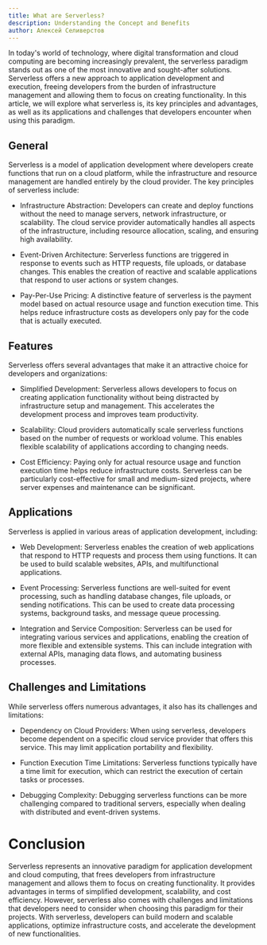 ```yaml
---
title: What are Serverless?
description: Understanding the Concept and Benefits
author: Алексей Селиверстов
---
```


In today's world of technology, where digital transformation and cloud computing are becoming increasingly prevalent, the serverless paradigm stands out as one of the most innovative and sought-after solutions. Serverless offers a new approach to application development and execution, freeing developers from the burden of infrastructure management and allowing them to focus on creating functionality. In this article, we will explore what serverless is, its key principles and advantages, as well as its applications and challenges that developers encounter when using this paradigm.


## General

Serverless is a model of application development where developers create functions that run on a cloud platform, while the infrastructure and resource management are handled entirely by the cloud provider. The key principles of serverless include:

* Infrastructure Abstraction: Developers can create and deploy functions without the need to manage servers, network infrastructure, or scalability. The cloud service provider automatically handles all aspects of the infrastructure, including resource allocation, scaling, and ensuring high availability.

* Event-Driven Architecture: Serverless functions are triggered in response to events such as HTTP requests, file uploads, or database changes. This enables the creation of reactive and scalable applications that respond to user actions or system changes.

* Pay-Per-Use Pricing: A distinctive feature of serverless is the payment model based on actual resource usage and function execution time. This helps reduce infrastructure costs as developers only pay for the code that is actually executed.


## Features

Serverless offers several advantages that make it an attractive choice for developers and organizations:

* Simplified Development: Serverless allows developers to focus on creating application functionality without being distracted by infrastructure setup and management. This accelerates the development process and improves team productivity.

* Scalability: Cloud providers automatically scale serverless functions based on the number of requests or workload volume. This enables flexible scalability of applications according to changing needs.

* Cost Efficiency: Paying only for actual resource usage and function execution time helps reduce infrastructure costs. Serverless can be particularly cost-effective for small and medium-sized projects, where server expenses and maintenance can be significant.


## Applications 

Serverless is applied in various areas of application development, including:

* Web Development: Serverless enables the creation of web applications that respond to HTTP requests and process them using functions. It can be used to build scalable websites, APIs, and multifunctional applications.

* Event Processing: Serverless functions are well-suited for event processing, such as handling database changes, file uploads, or sending notifications. This can be used to create data processing systems, background tasks, and message queue processing.

* Integration and Service Composition: Serverless can be used for integrating various services and applications, enabling the creation of more flexible and extensible systems. This can include integration with external APIs, managing data flows, and automating business processes.


## Challenges and Limitations

While serverless offers numerous advantages, it also has its challenges and limitations:

* Dependency on Cloud Providers: When using serverless, developers become dependent on a specific cloud service provider that offers this service. This may limit application portability and flexibility.

* Function Execution Time Limitations: Serverless functions typically have a time limit for execution, which can restrict the execution of certain tasks or processes.

* Debugging Complexity: Debugging serverless functions can be more challenging compared to traditional servers, especially when dealing with distributed and event-driven systems.


# Conclusion

Serverless represents an innovative paradigm for application development and cloud computing, that frees developers from infrastructure management and allows them to focus on creating functionality. It provides advantages in terms of simplified development, scalability, and cost efficiency. However, serverless also comes with challenges and limitations that developers need to consider when choosing this paradigm for their projects. With serverless, developers can build modern and scalable applications, optimize infrastructure costs, and accelerate the development of new functionalities.